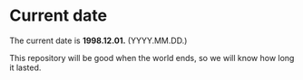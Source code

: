 # Current date

The current date is **1998.12.01.** (YYYY.MM.DD.)

This repository will be good when the world ends, so we will know how long it lasted.